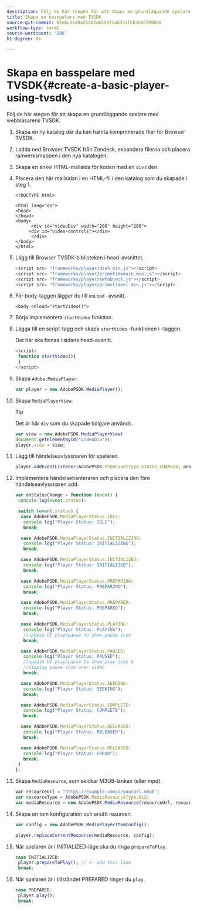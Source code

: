 ```yaml
---
description: Följ de här stegen för att skapa en grundläggande spelare med webbläsarens TVSDK.
title: Skapa en basspelare med TVSDK
source-git-commit: 02ebc3548a254b2a6554f1ab34afbb3ea5f09bb8
workflow-type: tm+mt
source-wordcount: '206'
ht-degree: 0%

---
```


# Skapa en basspelare med TVSDK{#create-a-basic-player-using-tvsdk}

Följ de här stegen för att skapa en grundläggande spelare med webbläsarens TVSDK.

1. Skapa en ny katalog där du kan hämta komprimerade filer för Browser TVSDK.
1. Ladda ned Browser TVSDK från Zendesk, expandera filerna och placera ramverksmappen i den nya katalogen.
1. Skapa en enkel HTML-mallsida för koden med en `div` i den.
1. Placera den här mallsidan i en HTML-fil i den katalog som du skapade i steg 1.

   ```
   <!DOCTYPE html> 
   
   <html lang="en"> 
   <head> 
   </head> 
   <body> 
         <div id="videoDiv" width="200" height="200"> 
        <div id="video-controls"></div> 
         </div> 
   </body> 
   </html>
   ```

1. Lägg till Browser TVSDK-biblioteken i head-avsnittet.

   ```js
   <script src= "frameworks/player/dash.min.js"></script> 
   <script src= "frameworks/player/primetimemain.min.js"></script> 
   <script src= "frameworks/player/swfobject.js"></script> 
   <script src= "frameworks/player/primetimeei.min.js"></script>
   ```

1. För body-taggen lägger du till `onLoad` -avsnitt.

   ```
   <body onload="startVideo()">
   ```

1. Börja implementera `startVideo` funktion.
1. Lägga till en script-tagg och skapa `startVideo` -funktionen i -taggen.

   Det här ska finnas i sidans head-avsnitt.

   ```js
   <script> 
    function startVideo(){ 
    } 
   </script>
   ```

1. Skapa `Adobe.MediaPlayer`.

   ```js
   var player = new AdobePSDK.MediaPlayer();
   ```

1. Skapa `MediaPlayerView`.

   >[!TIP]
   >
   >Det är här `div` som du skapade tidigare används.

   ```js
   var view = new AdobePSDK.MediaPlayerView( 
   document.getElementById("videoDiv")); 
   player.view = view;
   ```

1. Lägg till händelseavlyssnaren för spelaren.

   ```js
   player.addEventListener(AdobePSDK.PSDKEventType.STATUS_CHANGED, onStatusChange);
   ```

1. Implementera händelsehanteraren och placera den före händelseavlyssnaren add.

   ```js
   var onStatusChange = function (event) { 
    console.log(event.status); 
   
    switch (event.status) { 
     case AdobePSDK.MediaPlayerStatus.IDLE: 
      console.log("Player Status: IDLE"); 
      break; 
   
     case AdobePSDK.MediaPlayerStatus.INITIALIZING: 
      console.log("Player Status: INITIALIZING"); 
      break; 
   
     case AdobePSDK.MediaPlayerStatus.INITIALIZED: 
      console.log("Player Status: INITIALIZED"); 
      break; 
   
     case AdobePSDK.MediaPlayerStatus.PREPARING: 
      console.log("Player Status: PREPARING"); 
      break; 
   
     case AdobePSDK.MediaPlayerStatus.PREPARED: 
      console.log("Player Status: PREPARED"); 
      break; 
   
     case AdobePSDK.MediaPlayerStatus.PLAYING: 
      console.log("Player Status: PLAYING"); 
      //update UI play/pause to show pause icon 
      break; 
   
     case AdobePSDK.MediaPlayerStatus.PAUSED: 
      console.log("Player Status: PAUSED"); 
      //update UI play/pause to show play icon & 
      //display pause icon over video 
      break; 
   
     case AdobePSDK.MediaPlayerStatus.SEEKING: 
      console.log("Player Status: SEEKING"); 
      break; 
   
     case AdobePSDK.MediaPlayerStatus.COMPLETE: 
      console.log("Player Status: COMPLETE"); 
      break; 
   
     case AdobePSDK.MediaPlayerStatus.RELEASED: 
      console.log("Player Status: RELEASED"); 
      break; 
   
     case AdobePSDK.MediaPlayerStatus.RELEASED: 
      console.log("Player Status: ERROR"); 
      break; 
    } 
   }; 
   ```

1. Skapa `MediaResource`, som skickar M3U8-länken (eller mpd).

   ```js
   var resourceUrl = "https://example.com/a/yourUrl.m3u8"; 
   var resourceType = AdobePSDK.MediaResourceType.HLS; 
   var mediaResource = new AdobePSDK.MediaResource(resourceUrl, resourceType, null, false);
   ```

1. Skapa en tom konfiguration och ersätt resursen.

   ```js
   var config = new AdobePSDK.MediaPlayerItemConfig(); 
   
   player.replaceCurrentResource(mediaResource, config);
   ```

1. När spelaren är i INITIALIZED-läge ska du ringa `prepareToPlay`.

   ```js
   case INITIALIZED: 
    player.prepareToPlay(); // <- add this line 
    break;
   ```

1. När spelaren är i tillståndet PREPARED ringer du `play`.

   ```js
   case PREPARED: 
    player.play(); 
    break;
   ```

